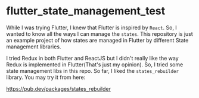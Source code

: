 # flutter_state_management_test

While I was trying Flutter, I knew that Flutter is inspired by `React`. So, I wanted to know all the ways I can manage the `states`.
This repository is just an example project of how states are managed in Flutter by different State management libraries.

I tried Redux in both Flutter and ReactJS but I didn't really like the way Redux is implemented in Flutter(That's just my opinion).
So, I tried some state management libs in this repo. So far, I liked the `states_rebuilder` library. You may try it from here:

https://pub.dev/packages/states_rebuilder